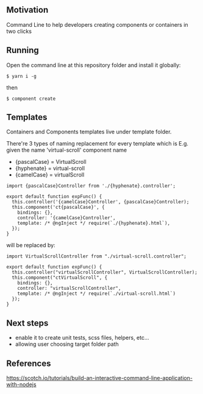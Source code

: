 ## Motivation

Command Line to help developers creating components or containers in two clicks

## Running

Open the command line at this repository folder and install it globally:

```
$ yarn i -g
```

then

```
$ component create
```

## Templates

Containers and Components templates live under template folder.

There're 3 types of naming replacement for every template which is
E.g. given the name 'virtual-scroll' component name

- {pascalCase} = VirtualScroll
- {hyphenate} = virtual-scroll
- {camelCase} = virtualScroll

```
import {pascalCase}Controller from './{hyphenate}.controller';

export default function expFunc() {
  this.controller('{camelCase}Controller', {pascalCase}Controller);
  this.component('ct{pascalCase}', {
    bindings: {},
    controller: '{camelCase}Controller',
    template: /* @ngInject */ require(`./{hyphenate}.html`),
  });
}

```

will be replaced by:

```
import VirtualScrollController from "./virtual-scroll.controller";

export default function expFunc() {
  this.controller("virtualScrollController", VirtualScrollController);
  this.component("ctVirtualScroll", {
    bindings: {},
    controller: "virtualScrollController",
    template: /* @ngInject */ require(`./virtual-scroll.html`)
  });
}
```

## Next steps

- enable it to create unit tests, scss files, helpers, etc...
- allowing user choosing target folder path

## References

https://scotch.io/tutorials/build-an-interactive-command-line-application-with-nodejs

